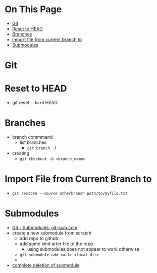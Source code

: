 # On This Page

- [Git](#git)
- [Reset to HEAD](#reset-to-head)
- [Branches](#branches)
- [import file from current branch to](#import-file-from-current-branch-to)
- [Submodules](#submodules)

# Git

# Reset to HEAD
*  git reset `--hard` HEAD  

# Branches
* branch commmand
    * list branches
        * `git branch -l`
* creating
    * `git checkout -b <branch_name>` 

# Import File from Current Branch to 
* `git restore --source otherbranch path/to/myfile.txt`

# Submodules
* [Git - Submodules: git-scm.com](https://git-scm.com/book/en/v2/Git-Tools-Submodules)
* create a new submodule from scratch
    * add repo to github 
    * add some kind arter file to the repo
        * using submodules does not appear to work otherwise 
    * `git submodule add <url> <local_dir>`
    * 
* [complete deletion of submodule](https://stackoverflow.com/a/1260982/1641112)
